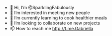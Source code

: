 - 👋 Hi, I’m @SparklingFabulously
- 👀 I’m interested in meeting new people
- 🌱 I’m currently learning to cook healthier meals
- 💞️ I’m looking to collaborate on new projects
- 📫 How to reach me http://t.me.Gabriella 

<!---
SparklingFabulously/SparklingFabulously is a ✨ special ✨ repository because its `README.md` (this file) appears on your GitHub profile.
You can click the Preview link to take a look at your changes.
--->
